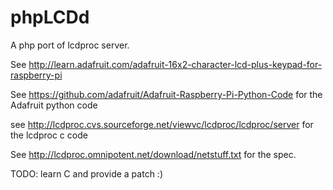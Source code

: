 phpLCDd
======================

A php port of lcdproc server.

See http://learn.adafruit.com/adafruit-16x2-character-lcd-plus-keypad-for-raspberry-pi

See https://github.com/adafruit/Adafruit-Raspberry-Pi-Python-Code for the Adafruit python code

see http://lcdproc.cvs.sourceforge.net/viewvc/lcdproc/lcdproc/server for the lcdproc c code

See http://lcdproc.omnipotent.net/download/netstuff.txt for the spec.


TODO: learn C and provide a patch :)
